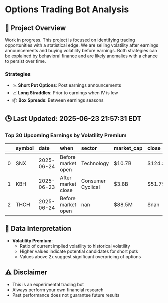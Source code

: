 # Options Trading Bot Analysis

## 🚀 Project Overview
Work in progress. This project is focused on identifying trading opportunities with a statistical edge.
We are selling volatility after earnings announcements and buying volatility before earnings.
Both strategies can be explained by behavioral finance and are likely anomalies with a chance to persist over time.

### Strategies
- 📉 **Short Put Options**: Post earnings announcements
- 📈 **Long Straddles**: Prior to earnings when IV is low
- 📦 **Box Spreads**: Between earnings seasons

## 🕒 Last Updated: 2025-06-23 21:57:31 EDT

### Top 30 Upcoming Earnings by Volatility Premium

|    | symbol   | date       | when               | sector            | market_cap   | close   | hv_current   | iv_current   | vol_premium   |
|---:|:---------|:-----------|:-------------------|:------------------|:-------------|:--------|:-------------|:-------------|:--------------|
|  0 | SNX      | 2025-06-24 | Before market open | Technology        | $10.7B       | $124.39 | 24.71%       | 35.38%       | 1.43x         |
|  1 | KBH      | 2025-06-23 | After market close | Consumer Cyclical | $3.8B        | $51.75  | 36.56%       | 44.70%       | 1.22x         |
|  2 | THCH     | 2025-06-24 | Before market open | nan               | $88.5M       | $nan    | nan%         | nan%         | nanx          |

## 📝 Data Interpretation

- **Volatility Premium**: 
  - Ratio of current implied volatility to historical volatility
  - Higher values indicate potential candidates for short puts
  - Values above 2x suggest significant overpricing of options

## ⚠️ Disclaimer
- This is an experimental trading bot
- Always perform your own financial research
- Past performance does not guarantee future results

